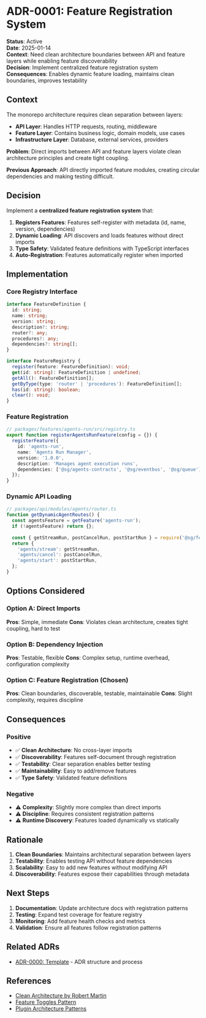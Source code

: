 # ADR-0001: Feature Registration System

**Status**: Active  
**Date**: 2025-01-14  
**Context**: Need clean architecture boundaries between API and feature layers while enabling feature discoverability  
**Decision**: Implement centralized feature registration system  
**Consequences**: Enables dynamic feature loading, maintains clean boundaries, improves testability

## Context

The monorepo architecture requires clean separation between layers:
- **API Layer**: Handles HTTP requests, routing, middleware
- **Feature Layer**: Contains business logic, domain models, use cases
- **Infrastructure Layer**: Database, external services, providers

**Problem**: Direct imports between API and feature layers violate clean architecture principles and create tight coupling.

**Previous Approach**: API directly imported feature modules, creating circular dependencies and making testing difficult.

## Decision

Implement a **centralized feature registration system** that:

1. **Registers Features**: Features self-register with metadata (id, name, version, dependencies)
2. **Dynamic Loading**: API discovers and loads features without direct imports
3. **Type Safety**: Validated feature definitions with TypeScript interfaces
4. **Auto-Registration**: Features automatically register when imported

## Implementation

### Core Registry Interface

```typescript
interface FeatureDefinition {
  id: string;
  name: string;
  version: string;
  description?: string;
  router?: any;
  procedures?: any;
  dependencies?: string[];
}

interface FeatureRegistry {
  register(feature: FeatureDefinition): void;
  get(id: string): FeatureDefinition | undefined;
  getAll(): FeatureDefinition[];
  getByType(type: 'router' | 'procedures'): FeatureDefinition[];
  has(id: string): boolean;
  clear(): void;
}
```

### Feature Registration

```typescript
// packages/features/agents-run/src/registry.ts
export function registerAgentsRunFeature(config = {}) {
  registerFeature({
    id: 'agents-run',
    name: 'Agents Run Manager',
    version: '1.0.0',
    description: 'Manages agent execution runs',
    dependencies: ['@sg/agents-contracts', '@sg/eventbus', '@sg/queue']
  });
}
```

### Dynamic API Loading

```typescript
// packages/api/modules/agents/router.ts
function getDynamicAgentRoutes() {
  const agentsFeature = getFeature('agents-run');
  if (!agentsFeature) return {};
  
  const { getStreamRun, postCancelRun, postStartRun } = require('@sg/feature-agents-run');
  return {
    'agents/stream': getStreamRun,
    'agents/cancel': postCancelRun,
    'agents/start': postStartRun,
  };
}
```

## Options Considered

### Option A: Direct Imports
**Pros**: Simple, immediate
**Cons**: Violates clean architecture, creates tight coupling, hard to test

### Option B: Dependency Injection
**Pros**: Testable, flexible
**Cons**: Complex setup, runtime overhead, configuration complexity

### Option C: Feature Registration (Chosen)
**Pros**: Clean boundaries, discoverable, testable, maintainable
**Cons**: Slight complexity, requires discipline

## Consequences

### Positive
- ✅ **Clean Architecture**: No cross-layer imports
- ✅ **Discoverability**: Features self-document through registration
- ✅ **Testability**: Clear separation enables better testing
- ✅ **Maintainability**: Easy to add/remove features
- ✅ **Type Safety**: Validated feature definitions

### Negative
- ⚠️ **Complexity**: Slightly more complex than direct imports
- ⚠️ **Discipline**: Requires consistent registration patterns
- ⚠️ **Runtime Discovery**: Features loaded dynamically vs statically

## Rationale

1. **Clean Boundaries**: Maintains architectural separation between layers
2. **Testability**: Enables testing API without feature dependencies
3. **Scalability**: Easy to add new features without modifying API
4. **Discoverability**: Features expose their capabilities through metadata

## Next Steps

1. **Documentation**: Update architecture docs with registration patterns
2. **Testing**: Expand test coverage for feature registry
3. **Monitoring**: Add feature health checks and metrics
4. **Validation**: Ensure all features follow registration patterns

## Related ADRs

- [ADR-0000: Template](./0000-template.md) - ADR structure and process

## References

- [Clean Architecture by Robert Martin](https://blog.cleancoder.com/uncle-bob/2012/08/13/the-clean-architecture.html)
- [Feature Toggles Pattern](https://martinfowler.com/articles/feature-toggles.html)
- [Plugin Architecture Patterns](https://en.wikipedia.org/wiki/Plugin_architecture)